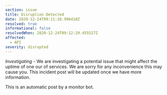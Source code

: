 ```yaml
---
section: issue
title: Disruption Detected
date: 2020-12-24T09:11:28.996410Z
resolved: true
informational: false
resolvedWhen: 2020-12-24T09:12:29.455527Z
affected:
  - API
severity: disrupted
---
```

*Investigating* - We are investigating a potential issue that might affect the uptime of one our of services. We are sorry for any inconvenience this may cause you. This incident post will be updated once we have more information.

This is an automatic post by a monitor bot.
        